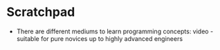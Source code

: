 # Scratchpad

- There are different mediums to learn programming concepts: video - suitable for pure novices up to highly advanced engineers